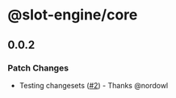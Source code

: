 # @slot-engine/core

## 0.0.2

### Patch Changes

- Testing changesets ([#2](https://github.com/slot-engine/slot-engine/pull/2)) - Thanks @nordowl
